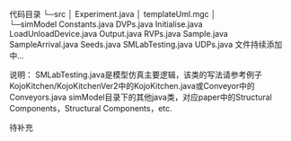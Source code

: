 代码目录
└─src
    │  Experiment.java
    │  templateUml.mgc
    │  
    └─simModel
            Constants.java
            DVPs.java
            Initialise.java
            LoadUnloadDevice.java
            Output.java
            RVPs.java
            Sample.java
            SampleArrival.java
            Seeds.java
            SMLabTesting.java
            UDPs.java
文件持续添加中...

说明：
SMLabTesting.java是模型仿真主要逻辑，该类的写法请参考例子KojoKitchen/KojoKitchenVer2中的KojoKitchen.java或Conveyor中的Conveyors.java
simModel目录下的其他java类，对应paper中的Structural Components，Structural Components，etc.

待补充
